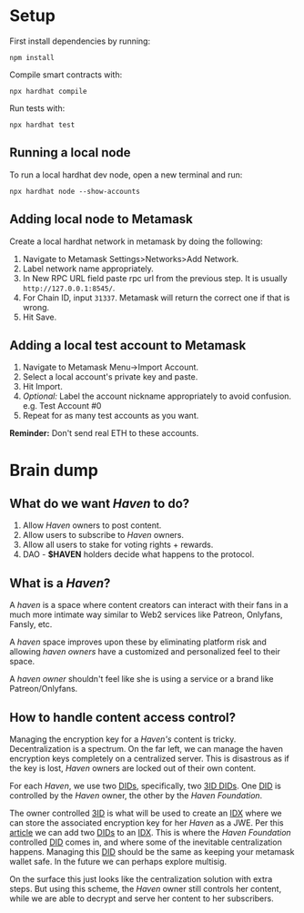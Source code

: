 # Setup
First install dependencies by running:
```
npm install
```
Compile smart contracts with:
```
npx hardhat compile
```
Run tests with:
```
npx hardhat test
```
## Running a local node
To run a local hardhat dev node, open a new terminal and run:
```
npx hardhat node --show-accounts
```
## Adding local node to Metamask
Create a local hardhat network in metamask by doing the following:
1. Navigate to Metamask Settings>Networks>Add Network.
2. Label network name appropriately.
2. In New RPC URL field paste rpc url from the previous step. It is usually `http://127.0.0.1:8545/`.
3. For Chain ID, input `31337`. Metamask will return the correct one if that is wrong.
4. Hit Save.
## Adding a local test account to Metamask
1. Navigate to Metamask Menu->Import Account.
2. Select a local account's private key and paste.
3. Hit Import.
4. _Optional:_ Label the account nickname appropriately to avoid confusion. e.g. Test Account #0
5. Repeat for as many test accounts as you want.

**Reminder:** Don't send real ETH to these accounts.


# Brain dump
## What do we want _Haven_ to do?

1. Allow _Haven_ owners to post content.
2. Allow users to subscribe to _Haven_ owners.
3. Allow all users to stake for voting rights + rewards.
4. DAO - **$HAVEN** holders decide what happens to the protocol.

## What is a _Haven_?

A _haven_ is a space where content creators can interact with their fans in a much
more intimate way similar to Web2 services like Patreon, Onlyfans, Fansly, etc.

A _haven_ space improves upon these by eliminating platform risk and allowing
_haven owners_ have a customized and personalized feel to their space.

A _haven owner_ shouldn't feel like she is using a service or a brand like Patreon/Onlyfans.

## How to handle content access control?

Managing the encryption key for a _Haven's_ content is tricky. Decentralization is a spectrum.
On the far left, we can manage the haven encryption keys completely on a centralized server.
This is
disastrous as if the key is lost, _Haven_ owners are locked out of their own content.

For each _Haven_, we use two [DIDs](DID), specifically, two [3ID DIDs](3ID). One [DID](DID) is controlled by the _Haven_ owner,
the other by the _Haven Foundation_.

The owner controlled [3ID](3ID) is what will be used to
create an [IDX](idx) where we can store the associated encryption
key for her _Haven_ as a JWE. Per this [article](https://blog.ceramic.network/how-to-store-encrypted-secrets-using-idx/) we can add two [DIDs][did] to an [IDX][idx]. This is where the _Haven Foundation_
controlled [DID][did] comes in, and where some of the inevitable centralization happens.
Managing this [DID][did] should be
the same as keeping your metamask wallet safe. In the future we can perhaps explore multisig.

On the surface this just looks like the centralization solution with extra steps. But using this scheme,
the _Haven_ owner still controls her content, while we are able to decrypt and serve her content to her subscribers.

[did]: https://www.w3.org/TR/did-core
[3id]: https://developers.ceramic.network/authentication/3id-did/method/
[idx]: https://idx.xyz/
